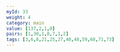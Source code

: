 ```yaml
---
myId: 33
weight: 4
category: main
value: [137,2,1,0]
pairs: [1,30,1,8,7,1,2]
tags: [3,6,8,21,25,27,40,48,59,68,71,73]
---
```

